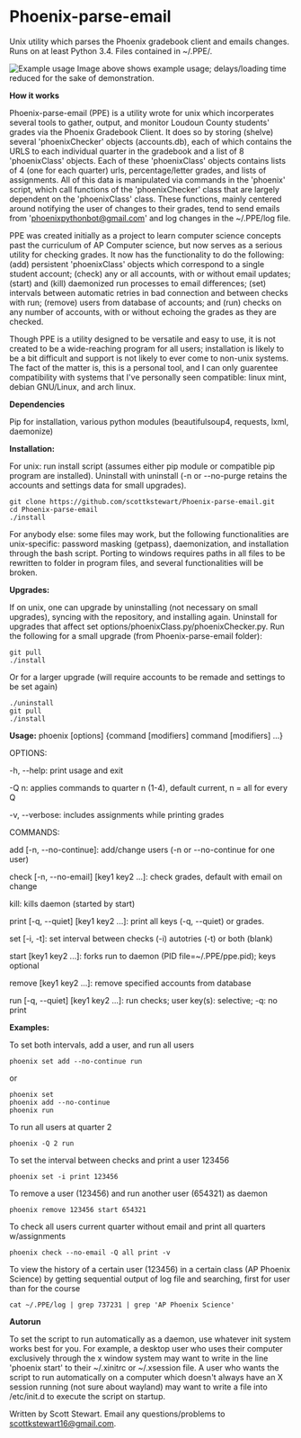 # Phoenix-parse-email
Unix utility which parses the Phoenix gradebook client and emails changes. Runs on at least Python 3.4. Files contained in ~/.PPE/.

![Example usage](http://i.imgur.com/neM2Kb7.gif)
Image above shows example usage; delays/loading time reduced for the sake of demonstration.

**How it works**

Phoenix-parse-email (PPE) is a utility wrote for unix which incorperates several tools to gather, output, and monitor Loudoun County students' grades via the Phoenix Gradebook Client. It does so by storing (shelve) several 'phoenixChecker' objects (accounts.db), each of which contains the URLS to each individual quarter in the gradebook and a list of 8 'phoenixClass' objects. Each of these 'phoenixClass' objects contains lists of 4 (one for each quarter) urls, percentage/letter grades, and lists of assignments. All of this data is manipulated via commands in the 'phoenix' script, which call functions of the 'phoenixChecker' class that are largely dependent on the 'phoenixClass' class. These functions, mainly centered around notifying the user of changes to their grades, tend to send emails from 'phoenixpythonbot@gmail.com' and log changes in the ~/.PPE/log file.

PPE was created initially as a project to learn computer science concepts past the curriculum of AP Computer science, but now serves as a serious utility for checking grades. It now has the functionality to do the following: (add) persistent 'phoenixClass' objects which correspond to a single student account; (check) any or all accounts, with or without email updates; (start) and (kill) daemonized run processes to email differences; (set) intervals between automatic retries in bad connection and between checks with run; (remove) users from database of accounts; and (run) checks on any number of accounts, with or without echoing the grades as they are checked.

Though PPE is a utility designed to be versatile and easy to use, it is not created to be a wide-reaching program for all users; installation is likely to be a bit difficult and support is not likely to ever come to non-unix systems. The fact of the matter is, this is a personal tool, and I can only guarentee compatibility with systems that I've personally seen compatible: linux mint, debian GNU/Linux, and arch linux.

**Dependencies**

Pip for installation, various python modules (beautifulsoup4, requests, lxml, daemonize)

**Installation:**

For unix: run install script (assumes either pip module or compatible pip program are installed). Uninstall with uninstall (-n or --no-purge retains the accounts and settings data for small upgrades).
```
git clone https://github.com/scottkstewart/Phoenix-parse-email.git
cd Phoenix-parse-email
./install
```

For anybody else: some files may work, but the following functionalities are unix-specific: password masking (getpass), daemonization, and installation through the bash script. Porting to windows requires paths in all files to be rewritten to folder in program files, and several functionalities will be broken. 



**Upgrades:**

If on unix, one can upgrade by uninstalling (not necessary on small upgrades), syncing with the repository, and installing again. Uninstall for upgrades that affect set options/phoenixClass.py/phoenixChecker.py. Run the following for a small upgrade (from Phoenix-parse-email folder):
```
git pull
./install
```
Or for a larger upgrade (will require accounts to be remade and settings to be set again)
```
./uninstall
git pull
./install
```


**Usage:**
phoenix [options] {command [modifiers] command [modifiers] ...}

OPTIONS:

-h, --help: print usage and exit

-Q n: applies commands to quarter n (1-4), default current, n = all for every Q

-v, --verbose: includes assignments while printing grades

COMMANDS:

add [-n, --no-continue]: add/change users (-n or --no-continue for one user)

check [-n, --no-email] [key1 key2 ...]: check grades, default with email on change

kill: kills daemon (started by start)

print [-q, --quiet] [key1 key2 ...]: print all keys (-q, --quiet) or grades.

set [-i, -t]: set interval between checks (-i) autotries (-t) or both (blank)

start [key1 key2 ...]: forks run to daemon (PID file=~/.PPE/ppe.pid); keys optional

remove [key1 key2 ...]: remove specified accounts from database

run [-q, --quiet] [key1 key2 ...]: run checks; user key(s): selective; -q: no print



**Examples:**

To set both intervals, add a user, and run all users
```
phoenix set add --no-continue run
```
or
```
phoenix set
phoenix add --no-continue
phoenix run
```

To run all users at quarter 2
```
phoenix -Q 2 run
```

To set the interval between checks and print a user 123456
```
phoenix set -i print 123456
```

To remove a user (123456) and run another user (654321) as daemon
```
phoenix remove 123456 start 654321
```

To check all users current quarter without email and print all quarters w/assignments
```
phoenix check --no-email -Q all print -v
```

To view the history of a certain user (123456) in a certain class (AP Phoenix Science) by getting sequential output of log file and searching, first for user than for the course
```
cat ~/.PPE/log | grep 737231 | grep 'AP Phoenix Science'
```

**Autorun**

To set the script to run automatically as a daemon, use whatever init system works best for you. For example, a desktop user who uses their computer exclusively through the x window system may want to write in the line 'phoenix start' to their ~/.xinitrc or ~/.xsession file. A user who wants the script to run automatically on a computer which doesn't always have an X session running (not sure about wayland) may want to write a file into /etc/init.d to execute the script on startup.


Written by Scott Stewart. Email any questions/problems to scottkstewart16@gmail.com.
